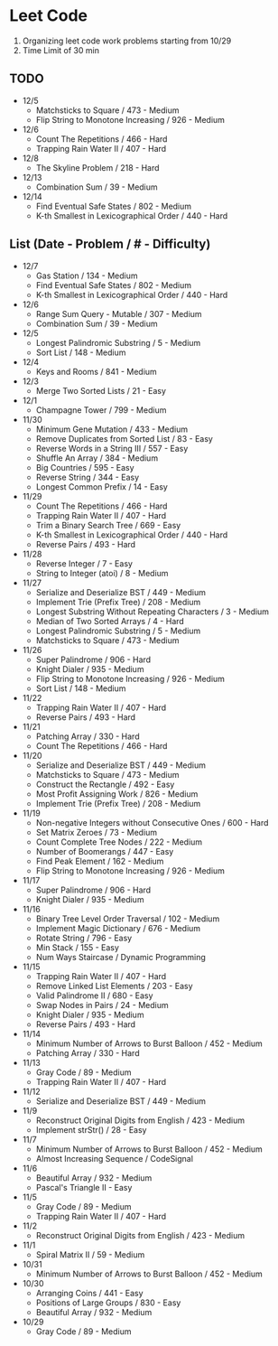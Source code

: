 # Leet Code

1. Organizing leet code work problems starting from 10/29
1. Time Limit of 30 min

## TODO
- 12/5
  - Matchsticks to Square / 473 - Medium
  - Flip String to Monotone Increasing / 926 - Medium
- 12/6
  - Count The Repetitions / 466 - Hard
  - Trapping Rain Water II / 407 - Hard
- 12/8
  - The Skyline Problem / 218 - Hard
- 12/13
  - Combination Sum / 39 - Medium
- 12/14
  - Find Eventual Safe States / 802 - Medium
  - K-th Smallest in Lexicographical Order / 440 - Hard

## List (Date - Problem / # - Difficulty)
- 12/7
  - Gas Station / 134 - Medium
  - Find Eventual Safe States / 802 - Medium
  - K-th Smallest in Lexicographical Order / 440 - Hard
- 12/6
  - Range Sum Query - Mutable / 307 - Medium
  - Combination Sum / 39 - Medium
- 12/5
  - Longest Palindromic Substring / 5 - Medium
  - Sort List / 148 - Medium
- 12/4
  - Keys and Rooms / 841 - Medium
- 12/3
  - Merge Two Sorted Lists / 21 - Easy
- 12/1
  - Champagne Tower / 799 - Medium
- 11/30
  - Minimum Gene Mutation / 433 - Medium
  - Remove Duplicates from Sorted List / 83 - Easy
  - Reverse Words in a String III / 557 - Easy
  - Shuffle An Array / 384 - Medium
  - Big Countries / 595 - Easy
  - Reverse String / 344 - Easy
  - Longest Common Prefix / 14 - Easy
- 11/29
  - Count The Repetitions / 466 - Hard
  - Trapping Rain Water II / 407 - Hard
  - Trim a Binary Search Tree / 669 - Easy
  - K-th Smallest in Lexicographical Order / 440 - Hard
  - Reverse Pairs / 493 - Hard
- 11/28
  - Reverse Integer / 7 - Easy
  - String to Integer (atoi) / 8 - Medium
- 11/27
  - Serialize and Deserialize BST / 449 - Medium
  - Implement Trie (Prefix Tree) / 208 - Medium
  - Longest Substring Without Repeating Characters / 3 - Medium
  - Median of Two Sorted Arrays / 4 - Hard
  - Longest Palindromic Substring / 5 - Medium
  - Matchsticks to Square / 473 - Medium
- 11/26
  - Super Palindrome / 906 - Hard
  - Knight Dialer / 935 - Medium
  - Flip String to Monotone Increasing / 926 - Medium
  - Sort List / 148 - Medium
- 11/22
  - Trapping Rain Water II / 407 - Hard
  - Reverse Pairs / 493 - Hard
- 11/21
  - Patching Array / 330 - Hard
  - Count The Repetitions / 466 - Hard
- 11/20
  - Serialize and Deserialize BST / 449 - Medium
  - Matchsticks to Square / 473 - Medium
  - Construct the Rectangle / 492 - Easy
  - Most Profit Assigning Work / 826 - Medium
  - Implement Trie (Prefix Tree) / 208 - Medium
- 11/19
  - Non-negative Integers without Consecutive Ones / 600 - Hard
  - Set Matrix Zeroes / 73 - Medium
  - Count Complete Tree Nodes / 222 - Medium
  - Number of Boomerangs / 447 - Easy
  - Find Peak Element / 162 - Medium
  - Flip String to Monotone Increasing / 926 - Medium
- 11/17
  - Super Palindrome / 906 - Hard
  - Knight Dialer / 935 - Medium
- 11/16
  - Binary Tree Level Order Traversal / 102 - Medium
  - Implement Magic Dictionary / 676 - Medium
  - Rotate String / 796 - Easy
  - Min Stack / 155 - Easy
  - Num Ways Staircase / Dynamic Programming
- 11/15
  - Trapping Rain Water II / 407 - Hard
  - Remove Linked List Elements / 203 - Easy
  - Valid Palindrome II / 680 - Easy
  - Swap Nodes in Pairs / 24 - Medium
  - Knight Dialer / 935 - Medium
  - Reverse Pairs / 493 - Hard
- 11/14
  - Minimum Number of Arrows to Burst Balloon / 452 - Medium
  - Patching Array / 330 - Hard
- 11/13
  - Gray Code / 89 - Medium
  - Trapping Rain Water II / 407 - Hard
- 11/12
  - Serialize and Deserialize BST / 449 - Medium
- 11/9
  - Reconstruct Original Digits from English / 423 - Medium
  - Implement strStr() / 28 - Easy
- 11/7
  - Minimum Number of Arrows to Burst Balloon / 452 - Medium
  - Almost Increasing Sequence / CodeSignal
- 11/6
  - Beautiful Array / 932 - Medium
  - Pascal's Triangle II - Easy
- 11/5
  - Gray Code / 89 - Medium
  - Trapping Rain Water II / 407 - Hard
- 11/2
  - Reconstruct Original Digits from English / 423 - Medium
- 11/1
  - Spiral Matrix II / 59 - Medium
- 10/31
  - Minimum Number of Arrows to Burst Balloon / 452 - Medium
- 10/30
  - Arranging Coins / 441 - Easy
  - Positions of Large Groups / 830 - Easy
  - Beautiful Array / 932 - Medium
- 10/29
  - Gray Code / 89 - Medium
